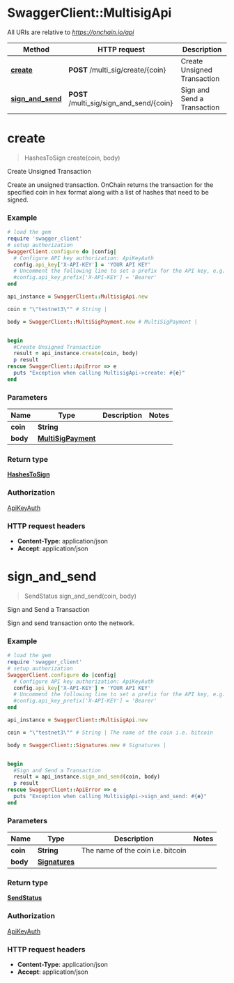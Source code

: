 # SwaggerClient::MultisigApi

All URIs are relative to *https://onchain.io/api*

Method | HTTP request | Description
------------- | ------------- | -------------
[**create**](MultisigApi.md#create) | **POST** /multi_sig/create/{coin} | Create Unsigned Transaction
[**sign_and_send**](MultisigApi.md#sign_and_send) | **POST** /multi_sig/sign_and_send/{coin} | Sign and Send a Transaction


# **create**
> HashesToSign create(coin, body)

Create Unsigned Transaction

Create an unsigned transaction. OnChain returns the transaction for the specified coin in hex format along with a list of hashes that need to be signed.

### Example
```ruby
# load the gem
require 'swagger_client'
# setup authorization
SwaggerClient.configure do |config|
  # Configure API key authorization: ApiKeyAuth
  config.api_key['X-API-KEY'] = 'YOUR API KEY'
  # Uncomment the following line to set a prefix for the API key, e.g. 'Bearer' (defaults to nil)
  #config.api_key_prefix['X-API-KEY'] = 'Bearer'
end

api_instance = SwaggerClient::MultisigApi.new

coin = "\"testnet3\"" # String | 

body = SwaggerClient::MultiSigPayment.new # MultiSigPayment | 


begin
  #Create Unsigned Transaction
  result = api_instance.create(coin, body)
  p result
rescue SwaggerClient::ApiError => e
  puts "Exception when calling MultisigApi->create: #{e}"
end
```

### Parameters

Name | Type | Description  | Notes
------------- | ------------- | ------------- | -------------
 **coin** | **String**|  | 
 **body** | [**MultiSigPayment**](MultiSigPayment.md)|  | 

### Return type

[**HashesToSign**](HashesToSign.md)

### Authorization

[ApiKeyAuth](../README.md#ApiKeyAuth)

### HTTP request headers

 - **Content-Type**: application/json
 - **Accept**: application/json



# **sign_and_send**
> SendStatus sign_and_send(coin, body)

Sign and Send a Transaction

Sign and send transaction onto the network.

### Example
```ruby
# load the gem
require 'swagger_client'
# setup authorization
SwaggerClient.configure do |config|
  # Configure API key authorization: ApiKeyAuth
  config.api_key['X-API-KEY'] = 'YOUR API KEY'
  # Uncomment the following line to set a prefix for the API key, e.g. 'Bearer' (defaults to nil)
  #config.api_key_prefix['X-API-KEY'] = 'Bearer'
end

api_instance = SwaggerClient::MultisigApi.new

coin = "\"testnet3\"" # String | The name of the coin i.e. bitcoin

body = SwaggerClient::Signatures.new # Signatures | 


begin
  #Sign and Send a Transaction
  result = api_instance.sign_and_send(coin, body)
  p result
rescue SwaggerClient::ApiError => e
  puts "Exception when calling MultisigApi->sign_and_send: #{e}"
end
```

### Parameters

Name | Type | Description  | Notes
------------- | ------------- | ------------- | -------------
 **coin** | **String**| The name of the coin i.e. bitcoin | 
 **body** | [**Signatures**](Signatures.md)|  | 

### Return type

[**SendStatus**](SendStatus.md)

### Authorization

[ApiKeyAuth](../README.md#ApiKeyAuth)

### HTTP request headers

 - **Content-Type**: application/json
 - **Accept**: application/json



